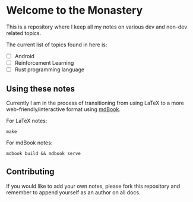 # Welcome to the Monastery #

This is a repository where I keep all my notes on various dev and non-dev related topics.

The current list of topics found in here is:
- [ ] Android
- [ ] Reinforcement Learning
- [ ] Rust programming language

## Using these notes

Currently I am in the process of transitioning from using LaTeX to a more
web-friendly/interactive format using [mdBook](https://github.com/rust-lang/mdBook).

For LaTeX notes:
```
make
```

For mdBook notes:
```
mdbook build && mdbook serve
```

## Contributing

If you would like to add your own notes, please fork this repository and remember to append yourself as an author on all docs.

